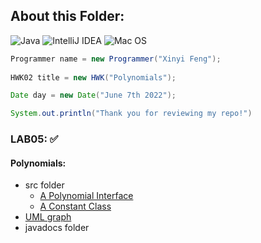 ## About this Folder:
![Java](https://img.shields.io/badge/java-%23ED8B00.svg?style=for-the-badge&logo=java&logoColor=white)
![IntelliJ IDEA](https://img.shields.io/badge/IntelliJIDEA-000000.svg?style=for-the-badge&logo=intellij-idea&logoColor=white)
![Mac OS](https://img.shields.io/badge/mac%20os-000000?style=for-the-badge&logo=macos&logoColor=F0F0F0)

```java
Programmer name = new Programmer("Xinyi Feng");
    
HWK02 title = new HWK("Polynomials");

Date day = new Date("June 7th 2022");

System.out.println("Thank you for reviewing my repo!")

```


### LAB05: :white_check_mark:
####  Polynomials:
   - src folder 
      - [A Polynomial Interface](https://github.com/FentPams/cs_5004/blob/main/LAB05/Polynomials/src/Polynomial.java)
      - [A Constant Class](https://github.com/FentPams/cs_5004/blob/main/LAB05/Polynomials/src/Constant.java)
   - [UML graph](https://github.com/FentPams/cs_5004/blob/main/LAB05/Polynomials/Polynomials.png)
   - javadocs folder
     
